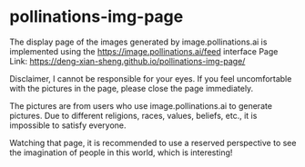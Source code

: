# pollinations-img-page
The display page of the images generated by image.pollinations.ai is implemented using the https://image.pollinations.ai/feed interface
Page Link: https://deng-xian-sheng.github.io/pollinations-img-page/

Disclaimer, I cannot be responsible for your eyes. If you feel uncomfortable with the pictures in the page, please close the page immediately.

The pictures are from users who use image.pollinations.ai to generate pictures. Due to different religions, races, values, beliefs, etc., it is impossible to satisfy everyone.

Watching that page, it is recommended to use a reserved perspective to see the imagination of people in this world, which is interesting!
